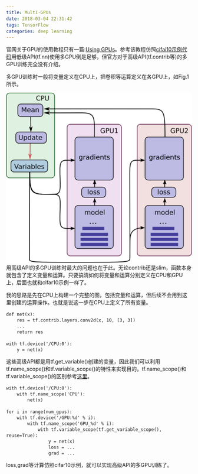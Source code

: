 ```yaml
---
title: Multi-GPUs
date: 2018-03-04 22:31:42
tags: TensorFlow
categories: deep learning
---
```

官网关于GPU的使用教程只有一篇:[Using GPUs](https://www.tensorflow.org/programmers_guide/using_gpu)。参考该教程仿照[cifai10示例代码](https://github.com/tensorflow/models/tree/master/tutorials/image/cifar10)用低级API(tf.nn)使用多GPU倒是足够，但官方对于高级API(tf.contrib等)的多GPU训练完全没有介绍。
<!-- more -->
多GPU训练时一般将变量定义在CPU上，把卷积等运算定义在各GPU上，如Fig.1所示。
<div align=center>
<img src="Multi-GPUs/flow chart.png" alt="Fig.1"/>
</div>
用高级API的多GPU训练时最大的问题也在于此。无论contrib还是slim，函数本身就包含了定义变量和运算。只要搞清如何将变量和运算分别定义在CPU和GPU上，后面也就和cifar10示例一样了。

我的思路是先在CPU上构建一个完整的图，包括变量和运算，但后续不会用到这里创建的运算操作。也就是说这一步在CPU上定义了所有变量。
```
def net(x):
	res = tf.contrib.layers.conv2d(x, 10, [3, 3])
	...
	return res

with tf.device('/CPU:0'):
	y = net(x)
```

这些高级API都是用tf.get_variable()创建的变量，因此我们可以利用tf.name_scope()和tf.variable_scope()的特性来实现目的。tf.name_scope()和tf.variable_scope()的区别参考[这里](http://jzdss.club/2018/03/05/scope/)。

```
with tf.device('/CPU:0'):
	with tf.name_scope('CPU'):
		net(x)

for i in range(num_gpus):
	with tf.device('/GPU:%d' % i):
		with tf.name_scope('GPU_%d' % i):
			with tf.variable_scope(tf.get_variable_scope(), reuse=True):
				y = net(x)
				loss = ...
				grad = ...
```
loss,grad等计算仿照cifar10示例，就可以实现高级API的多GPU训练了。